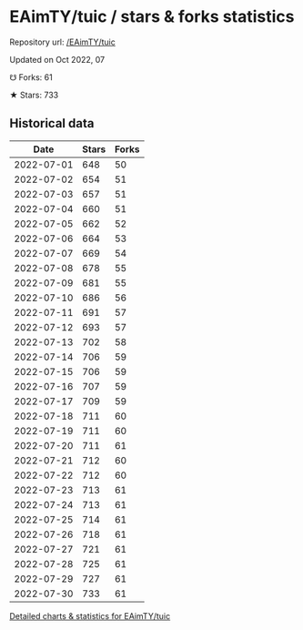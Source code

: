 # EAimTY/tuic / stars & forks statistics

Repository url: [/EAimTY/tuic](https://github.com/EAimTY/tuic)

Updated on Oct 2022, 07

☋ Forks: 61

★ Stars: 733

## Historical data
| Date | Stars | Forks |
|------|-------|-------|
| 2022-07-01 | 648 | 50 | 
| 2022-07-02 | 654 | 51 | 
| 2022-07-03 | 657 | 51 | 
| 2022-07-04 | 660 | 51 | 
| 2022-07-05 | 662 | 52 | 
| 2022-07-06 | 664 | 53 | 
| 2022-07-07 | 669 | 54 | 
| 2022-07-08 | 678 | 55 | 
| 2022-07-09 | 681 | 55 | 
| 2022-07-10 | 686 | 56 | 
| 2022-07-11 | 691 | 57 | 
| 2022-07-12 | 693 | 57 | 
| 2022-07-13 | 702 | 58 | 
| 2022-07-14 | 706 | 59 | 
| 2022-07-15 | 706 | 59 | 
| 2022-07-16 | 707 | 59 | 
| 2022-07-17 | 709 | 59 | 
| 2022-07-18 | 711 | 60 | 
| 2022-07-19 | 711 | 60 | 
| 2022-07-20 | 711 | 61 | 
| 2022-07-21 | 712 | 60 | 
| 2022-07-22 | 712 | 60 | 
| 2022-07-23 | 713 | 61 | 
| 2022-07-24 | 713 | 61 | 
| 2022-07-25 | 714 | 61 | 
| 2022-07-26 | 718 | 61 | 
| 2022-07-27 | 721 | 61 | 
| 2022-07-28 | 725 | 61 | 
| 2022-07-29 | 727 | 61 | 
| 2022-07-30 | 733 | 61 | 


[Detailed charts & statistics for EAimTY/tuic](https://reviewgithub.com/rep/EAimTY/tuic)
